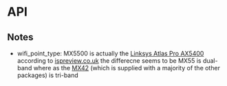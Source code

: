 # API

## Notes

- wifi_point_type: MX5500 is actually the [Linksys Atlas Pro AX5400](https://www.amazon.co.uk/Linksys-Dual-Band-Seamless-Coverage-devices/dp/B09H3DD5BT?th=1) according to [ispreview.co.uk](https://www.ispreview.co.uk/talk/threads/new-community-fibre-router.39504/post-300419) the differecne seems to be MX55 is dual-band where as the [MX42](https://www.amazon.co.uk/dp/B0074JKGTA/) (which is supplied with a majority of the other packages) is tri-band
